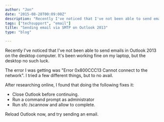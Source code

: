 ```yaml
---
author: "Jon"
date: "2015-08-28T00:09:00Z"
description: "Recently I've noticed that I've not been able to send emails in Outlook 2013 on the desktop computer. It's been working fine on my laptop, but the desktop no such luck."
tags: ["techsupport", "email"]
title: "Sending email via SMTP on Outlook 2013"
type: "blog"

---
```


Recently I've noticed that I've not been able to send emails in Outlook 2013 on the desktop computer. It's been working fine on my laptop, but the desktop no such luck.

The error I was getting was "Error 0x800CCC13 Cannot connect to the network". I tried a few different things, but to no avail.

After researching online, I found that doing the following fixes it:
+ Close Outlook before continuing.
+ Run a command prompt as administrator
+ Run sfc /scannow and allow to complete.

Reload Outlook now, and try sending an email.